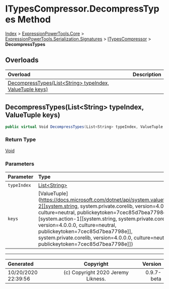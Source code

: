 ﻿# ITypesCompressor.DecompressTypes Method

[Index](../index.md) > [ExpressionPowerTools.Core](ExpressionPowerTools.Core.a.md) > [ExpressionPowerTools.Serialization.Signatures](ExpressionPowerTools.Serialization.Signatures.n.md) > [ITypesCompressor](ExpressionPowerTools.Serialization.Signatures.ITypesCompressor.i.md) > **DecompressTypes**



## Overloads

| Overload | Description |
| :-- | :-- |
| [DecompressTypes(List&lt;String> typeIndex, ValueTuple keys)](#decompresstypesliststring-typeindex-valuetuple-keys) |  |
## DecompressTypes(List&lt;String> typeIndex, ValueTuple keys)



```csharp
public virtual Void DecompressTypes(List<String> typeIndex, ValueTuple keys)
```

### Return Type

 [Void](https://docs.microsoft.com/dotnet/api/system.void) 

### Parameters

| Parameter | Type | Description |
| :-- | :-- | :-- |
| `typeIndex` | [List&lt;String>](https://docs.microsoft.com/dotnet/api/system.collections.generic.list-1) |  |
| `keys` | [ValueTuple](https://docs.microsoft.com/dotnet/api/system.valuetuple-2[[system.string, system.private.corelib, version=4.0.0.0, culture=neutral, publickeytoken=7cec85d7bea7798e],[system.action-1[[system.string, system.private.corelib, version=4.0.0.0, culture=neutral, publickeytoken=7cec85d7bea7798e]], system.private.corelib, version=4.0.0.0, culture=neutral, publickeytoken=7cec85d7bea7798e]]) |  |



---

| Generated | Copyright | Version |
| :-- | :-: | --: |
| 10/20/2020 22:39:56 | (c) Copyright 2020 Jeremy Likness. | 0.9.7-beta |
